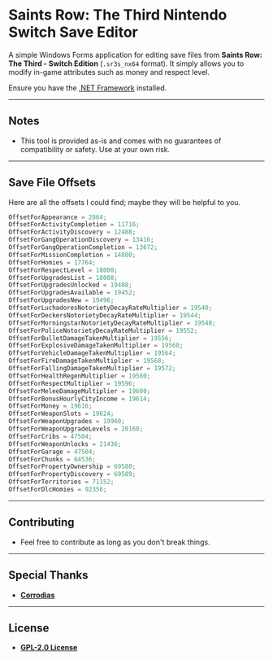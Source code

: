 # Saints Row: The Third Nintendo Switch Save Editor

A simple Windows Forms application for editing save files from **Saints Row: The Third - Switch Edition** (`.sr3s_nx64` format). It simply allows you to modify in-game attributes such as money and respect level.

Ensure you have the [.NET Framework](https://dotnet.microsoft.com/) installed.

--- 

## Notes

- This tool is provided as-is and comes with no guarantees of compatibility or safety. Use at your own risk.

--- 

## Save File Offsets

Here are all the offsets I could find; maybe they will be helpful to you.

```csharp
OffsetForAppearance = 2864;
OffsetForActivityCompletion = 11716;
OffsetForActivityDiscovery = 12488;
OffsetForGangOperationDiscovery = 13416;
OffsetForGangOperationCompletion = 13672;
OffsetForMissionCompletion = 14880;
OffsetForHomies = 17764;
OffsetForRespectLevel = 18000;
OffsetForUpgradesList = 18008;
OffsetForUpgradesUnlocked = 19408;
OffsetForUpgradesAvailable = 19452;
OffsetForUpgradesNew = 19496;
OffsetForLuchadoresNotorietyDecayRateMultiplier = 19540;
OffsetForDeckersNotorietyDecayRateMultiplier = 19544;
OffsetForMorningstarNotorietyDecayRateMultiplier = 19548;
OffsetForPoliceNotorietyDecayRateMultiplier = 19552;
OffsetForBulletDamageTakenMultiplier = 19556;
OffsetForExplosiveDamageTakenMultiplier = 19560;
OffsetForVehicleDamageTakenMultiplier = 19564;
OffsetForFireDamageTakenMultiplier = 19568;
OffsetForFallingDamageTakenMultiplier = 19572;
OffsetForHealthRegenMultiplier = 19580;
OffsetForRespectMultiplier = 19596;
OffsetForMeleeDamageMultiplier = 19600;
OffsetForBonusHourlyCityIncome = 19614;
OffsetForMoney = 19616;
OffsetForWeaponSlots = 19624;
OffsetForWeaponUpgrades = 19960;
OffsetForWeaponUpgradeLevels = 20160;
OffsetForCribs = 47504;
OffsetForWeaponUnlocks = 21436;
OffsetForGarage = 47504;
OffsetForChunks = 64536;
OffsetForPropertyOwnership = 69580;
OffsetForPropertyDiscovery = 69589;
OffsetForTerritories = 71152;
OffsetForDlcHomies = 92356;
```

--- 

## Contributing

- Feel free to contribute as long as you don't break things.

--- 

## Special Thanks

- [**Corrodias**](https://www.saintsrowmods.com/forum/threads/sr3-save-editor-c.1042/)

--- 

## License

- [**GPL-2.0 License**](https://github.com/reprehenderit/SR3-Switch-Save-Editor/blob/main/LICENSE.txt)
